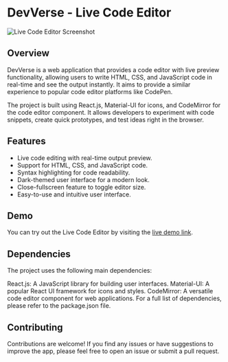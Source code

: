 # DevVerse - Live Code Editor

![Live Code Editor Screenshot](screenshot.png)

## Overview

DevVerse is a web application that provides a code editor with live preview functionality, allowing users to write HTML, CSS, and JavaScript code in real-time and see the output instantly. It aims to provide a similar experience to popular code editor platforms like CodePen.

The project is built using React.js, Material-UI for icons, and CodeMirror for the code editor component. It allows developers to experiment with code snippets, create quick prototypes, and test ideas right in the browser.

## Features

- Live code editing with real-time output preview.
- Support for HTML, CSS, and JavaScript code.
- Syntax highlighting for code readability.
- Dark-themed user interface for a modern look.
- Close-fullscreen feature to toggle editor size.
- Easy-to-use and intuitive user interface.

## Demo

You can try out the Live Code Editor by visiting the [live demo link](https://your-live-demo-url.com).

## Dependencies
The project uses the following main dependencies:

React.js: A JavaScript library for building user interfaces.
Material-UI: A popular React UI framework for icons and styles.
CodeMirror: A versatile code editor component for web applications.
For a full list of dependencies, please refer to the package.json file.

## Contributing
Contributions are welcome! If you find any issues or have suggestions to improve the app, please feel free to open an issue or submit a pull request.
